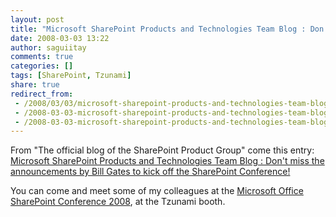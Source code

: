 ```yaml
---
layout: post
title: "Microsoft SharePoint Products and Technologies Team Blog : Don't miss the announcements by Bill Gates to kick off the SharePoint Conference!"
date: 2008-03-03 13:22
author: saguiitay
comments: true
categories: []
tags: [SharePoint, Tzunami]
share: true
redirect_from:
 - /2008/03/03/microsoft-sharepoint-products-and-technologies-team-blog-dont-miss-the-announcements-by-bill-gates-to-kick-off-the-sharepoint-conference/
 - /2008-03-03-microsoft-sharepoint-products-and-technologies-team-blog-dont-miss-the-announcements-by-bill-gates-to-kick-off-the-sharepoint-conference/
 - /2008-03-03-microsoft-sharepoint-products-and-technologies-team-blog-dont-miss-the-announcements-by-bill-gates-to-kick-off-the-sharepoint-conference
---
```

From "The official blog of the SharePoint Product Group" come this entry: [Microsoft SharePoint Products and Technologies Team Blog : Don't miss the announcements by Bill Gates to kick off the SharePoint Conference!](http://blogs.msdn.com/sharepoint/archive/2008/03/02/don-t-miss-the-announcements-by-bill-gates-to-kick-off-the-sharepoint-conference.aspx)

You can come and meet some of my colleagues at the [Microsoft Office SharePoint Conference 2008](http://www.mssharepointconference.com/Pages/default.aspx), at the Tzunami booth.
